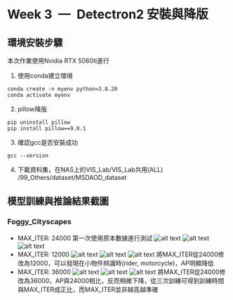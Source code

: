 # Week 3 — Detectron2 安裝與降版
## 環境安裝步驟
本次作業使用Nvidia RTX 5060ti進行
1. 使用conda建立環境
```!bash
conda create -n myenv python=3.8.20
conda activate myenv
```
2. pillow降版
```
pip uninstall pillow
pip install pillow==9.0.1
```
3. 確認gcc是否安裝成功
```
gcc --version
```
4. 下載資料集，在NAS上的VIS_Lab/VIS_Lab共用(ALL) /99_Others/dataset/MSDAOD_dataset


## 模型訓練與推論結果截圖
### Foggy_Cityscapes
* MAX_ITER: 24000
第一次使用原本數據進行測試
![alt text](image.png)
![alt text](<螢幕擷取畫面 2025-09-28 160518.png>)
![alt text](<螢幕擷取畫面 2025-09-28 164708.png>)
* MAX_ITER: 12000
![alt text](image-1.png)
![alt text](<螢幕擷取畫面 2025-09-28 184552.png>)
![alt text](<螢幕擷取畫面 2025-09-28 185031.png>)
將MAX_ITER從24000修改為12000，可以發現在小物件辨識時(rider, motorcycle)，AP明顯降低
* MAX_ITER: 36000
![alt text](image-2.png)
![alt text](<螢幕擷取畫面 2025-09-30 122407.png>)
![alt text](<螢幕擷取畫面 2025-09-30 150057.png>)
將MAX_ITER從24000修改為36000，AP與24000相比，反而稍微下降，從三次訓練可得到訓練時間與MAX_ITER成正比，而MAX_ITER並非越高越準確